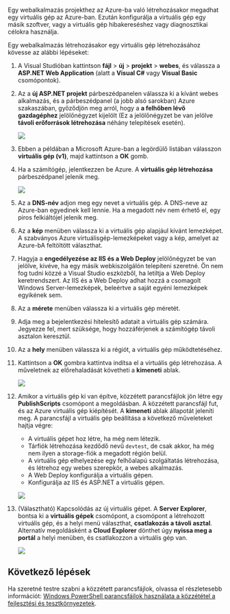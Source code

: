 

Egy webalkalmazás projekthez az Azure-ba való létrehozásakor megadhat egy virtuális gép az Azure-ban. Ezután konfigurálja a virtuális gép egy másik szoftver, vagy a virtuális gép hibakereséshez vagy diagnosztikai célokra használja.

Egy webalkalmazás létrehozásakor egy virtuális gép létrehozásához kövesse az alábbi lépéseket:

1. A Visual Studióban kattintson **fájl** > **új** > **projekt** > **webes**, és válassza a **ASP.NET Web Application** (alatt a **Visual C#** vagy **Visual Basic** csomópontok).
2. Az a **új ASP.NET projekt** párbeszédpanelen válassza ki a kívánt webes alkalmazás, és a párbeszédpanel (a jobb alsó sarokban) Azure szakaszában, győződjön meg arról, hogy a **a felhőben lévő gazdagéphez** jelölőnégyzet kijelölt (Ez a jelölőnégyzet be van jelölve **távoli erőforrások létrehozása** néhány telepítések esetén).
   
    ![][0]
3. Ebben a példában a Microsoft Azure-ban a legördülő listában válasszon **virtuális gép (v1)**, majd kattintson a **OK** gomb.
4. Ha a számítógép, jelentkezzen be Azure. A **virtuális gép létrehozása** párbeszédpanel jelenik meg.
   
    ![][2]
5. Az a **DNS-név** adjon meg egy nevet a virtuális gép. A DNS-neve az Azure-ban egyedinek kell lennie. Ha a megadott név nem érhető el, egy piros felkiáltójel jelenik meg.
6. Az a **kép** menüben válassza ki a virtuális gép alapjául kívánt lemezképet. A szabványos Azure virtuálisgép-lemezképeket vagy a kép, amelyet az Azure-bA feltöltött választhat.
7. Hagyja a **engedélyezése az IIS és a Web Deploy** jelölőnégyzet be van jelölve, kivéve, ha egy másik webkiszolgálón telepíteni szeretné. Ön nem fog tudni közzé a Visual Studio eszközből, ha letiltja a Web Deploy keretrendszert. Az IIS és a Web Deploy adhat hozzá a csomagolt Windows Server-lemezképek, beleértve a saját egyéni lemezképek egyikének sem.
8. Az a **mérete** menüben válassza ki a virtuális gép méretét.
9. Adja meg a bejelentkezési hitelesítő adatait a virtuális gép számára. Jegyezze fel, mert szüksége, hogy hozzáférjenek a számítógép távoli asztalon keresztül.
10. Az a **hely** menüben válassza ki a régiót, a virtuális gép működtetéséhez.
11. Kattintson a **OK** gombra kattintva indítsa el a virtuális gép létrehozása. A műveletnek az előrehaladását követheti a **kimeneti** ablak.
    
    ![][3]
12. Amikor a virtuális gép ki van építve, közzétett parancsfájlok jön létre egy **PublishScripts** csomópont a megoldásban. A közzétett parancsfájl fut, és az Azure virtuális gép kiépítését. A **kimeneti** ablak állapotát jeleníti meg. A parancsfájl a virtuális gép beállítása a következő műveleteket hajtja végre:
    
    * A virtuális gépet hoz létre, ha még nem létezik.
    * Tárfiók létrehozása kezdődő nevű `devtest`, de csak akkor, ha még nem ilyen a storage-fiók a megadott régión belül.
    * A virtuális gép elhelyezése egy felhőalapú szolgáltatás létrehozása, és létrehoz egy webes szerepkör, a webes alkalmazás.
    * A Web Deploy konfigurálja a virtuális gépen.
    * Konfigurálja az IIS és ASP.NET a virtuális gépen.
    
    ![][4]
13. (Választható) Kapcsolódás az új virtuális gépet. A **Server Explorer**, bontsa ki a **virtuális gépek** csomópont, a csomópont a létrehozott virtuális gép, és a helyi menü választhat, **csatlakozás a távoli asztal**. Alternatív megoldásként a **Cloud Explorer** dönthet úgy **nyissa meg a portál** a helyi menüben, és csatlakozzon a virtuális gép van.
    
    ![][5]

## <a name="next-steps"></a>Következő lépések
Ha szeretné testre szabni a közzétett parancsfájlok, olvassa el részletesebb információt: [Windows PowerShell parancsfájlok használata a közzététel a fejlesztési és tesztkörnyezetek](http://msdn.microsoft.com/library/dn642480.aspx).

[0]: ./media/virtual-machines-common-classic-web-app-visual-studio/CreateVM_NewProject.PNG
[1]: ./media/dotnet-visual-studio-create-virtual-machine/CreateVM_SignIn.PNG
[2]: ./media/virtual-machines-common-classic-web-app-visual-studio/CreateVM_CreateVM.PNG
[3]: ./media/virtual-machines-common-classic-web-app-visual-studio/CreateVM_Provisioning.png
[4]: ./media/virtual-machines-common-classic-web-app-visual-studio/CreateVM_SolutionExplorer.png
[5]: ./media/virtual-machines-common-classic-web-app-visual-studio/VS_Create_VM_Connect.png
